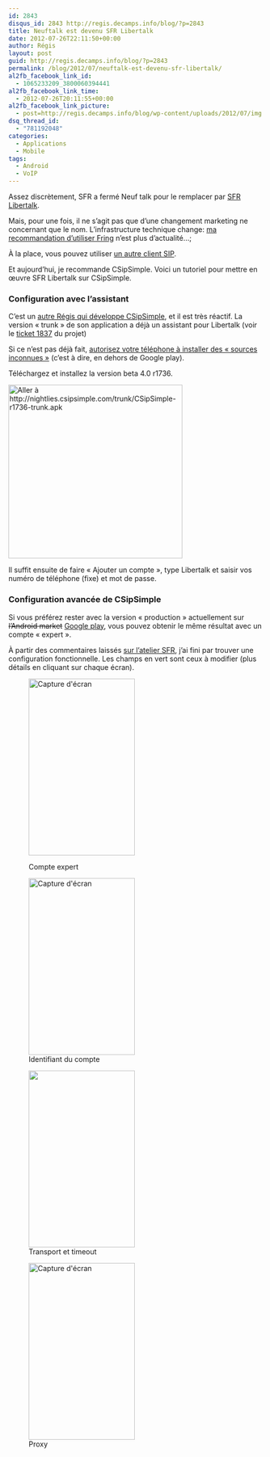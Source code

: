 ```yaml
---
id: 2843
disqus_id: 2843 http://regis.decamps.info/blog/?p=2843
title: Neuftalk est devenu SFR Libertalk
date: 2012-07-26T22:11:50+00:00
author: Régis
layout: post
guid: http://regis.decamps.info/blog/?p=2843
permalink: /blog/2012/07/neuftalk-est-devenu-sfr-libertalk/
al2fb_facebook_link_id:
  - 1065233209_3800060394441
al2fb_facebook_link_time:
  - 2012-07-26T20:11:55+00:00
al2fb_facebook_link_picture:
  - post=http://regis.decamps.info/blog/wp-content/uploads/2012/07/img.png
dsq_thread_id:
  - "781192048"
categories:
  - Applications
  - Mobile
tags:
  - Android
  - VoIP
---
```

Assez discrètement, SFR a fermé Neuf talk pour le remplacer par [SFR Libertalk](http://www.sfr.fr/adsl-fibre/services-options/appels-repondeurs-fixes/sfr-libertalk/).

Mais, pour une fois, il ne s’agit pas que d’une changement marketing ne concernant que le nom. L’infrastructure technique change: [ma recommandation d’utiliser Fring](http://regis.decamps.info/blog/2010/05/neuftalk-et-sip/) n’est plus d’actualité…;

À la place, vous pouvez utiliser [un autre client SIP](http://regis.decamps.info/blog/2012/02/android-et-voip/ "Liste des clients SIP").
  
Et aujourd’hui, je recommande CSipSimple. Voici un tutoriel pour mettre en œuvre SFR Libertalk sur CSipSimple.

<!--more-->

### Configuration avec l’assistant

C’est un [autre Régis qui développe CSipSimple](https://play.google.com/store/apps/developer?id=Regis+Montoya "Régis Montoya développe CSipSimple"), et il est très réactif. La version « trunk » de son application a déjà un assistant pour Libertalk (voir le [ticket 1837](https://code.google.com/p/csipsimple/issues/detail?id=1837 "issue 1837 CSipSimple") du projet)

Si ce n’est pas déjà fait, [autorisez votre téléphone à installer des « sources inconnues »](http://droidsp.blogspot.fr/2012/04/comment-autoriser-les-sources-inconnues.html) (c’est à dire, en dehors de Google play).

Téléchargez et installez la version beta 4.0 r1736.
  
[<img src="http://regis.decamps.info/blog/wp-content/uploads/2012/07/img.png" alt="Aller à http://nightlies.csipsimple.com/trunk/CSipSimple-r1736-trunk.apk" title="CsipSimple-4.0-1736.apk" width="344" height="344" class="alignnone size-full wp-image-2844" srcset="http://regis.decamps.info/blog/wp-content/uploads/2012/07/img.png 344w, http://regis.decamps.info/blog/wp-content/uploads/2012/07/img-150x150.png 150w, http://regis.decamps.info/blog/wp-content/uploads/2012/07/img-100x100.png 100w" sizes="(max-width: 344px) 100vw, 344px" />](http://nightlies.csipsimple.com/trunk/CSipSimple-r1736-trunk.apk)

Il suffit ensuite de faire « Ajouter un compte », type Libertalk et saisir vos numéro de téléphone (fixe) et mot de passe.

### Configuration avancée de CSipSimple

Si vous préférez rester avec la version « production » actuellement sur <strike>l’Android market</strike> [Google play](https://play.google.com/store/apps/details?id=com.csipsimple "CSipSimple sur Google play"), vous pouvez obtenir le même résultat avec un compte « expert ».

À partir des commentaires laissés [sur l’atelier SFR](http://atelier.sfr.fr/beta-tests/sfr-libertalk-emportez-avec-vous-votre-ligne-fixe), j’ai fini par trouver une configuration fonctionnelle. Les champs en vert sont ceux à modifier (plus détails en cliquant sur chaque écran).<figure id="attachment_2847" style="width: 210px" class="wp-caption alignnone">

<a href="http://regis.decamps.info/blog/2012/07/neuftalk-est-devenu-sfr-libertalk/device-2012-07-26-214013/" rel="attachment wp-att-2847"><img src="http://regis.decamps.info/blog/wp-content/uploads/2012/07/device-2012-07-26-214013-210x350.png" alt="Capture d&#039;écran" title="device-2012-07-26-214013" width="210" height="350" class="size-medium wp-image-2847" srcset="http://regis.decamps.info/blog/wp-content/uploads/2012/07/device-2012-07-26-214013-210x350.png 210w, http://regis.decamps.info/blog/wp-content/uploads/2012/07/device-2012-07-26-214013.png 480w" sizes="(max-width: 210px) 100vw, 210px" /></a><figcaption class="wp-caption-text">Compte expert</figcaption></figure> <figure id="attachment_2851" style="width: 210px" class="wp-caption alignnone"><a href="http://regis.decamps.info/blog/2012/07/neuftalk-est-devenu-sfr-libertalk/device-2012-07-26-214042-2/" rel="attachment wp-att-2851"><img src="http://regis.decamps.info/blog/wp-content/uploads/2012/07/device-2012-07-26-2140421-210x350.png" alt="Capture d&#039;écran" title="device-2012-07-26-214042" width="210" height="350" class="size-medium wp-image-2851" srcset="http://regis.decamps.info/blog/wp-content/uploads/2012/07/device-2012-07-26-2140421-210x350.png 210w, http://regis.decamps.info/blog/wp-content/uploads/2012/07/device-2012-07-26-2140421.png 480w" sizes="(max-width: 210px) 100vw, 210px" /></a><figcaption class="wp-caption-text">Identifiant du compte</figcaption></figure> <figure id="attachment_2852" style="width: 210px" class="wp-caption alignnone"><a href="http://regis.decamps.info/blog/2012/07/neuftalk-est-devenu-sfr-libertalk/device-2012-07-26-214106-2/" rel="attachment wp-att-2852"><img src="http://regis.decamps.info/blog/wp-content/uploads/2012/07/device-2012-07-26-2141061-210x350.png" alt="" title="device-2012-07-26-214106" width="210" height="350" class="size-medium wp-image-2852" srcset="http://regis.decamps.info/blog/wp-content/uploads/2012/07/device-2012-07-26-2141061-210x350.png 210w, http://regis.decamps.info/blog/wp-content/uploads/2012/07/device-2012-07-26-2141061.png 480w" sizes="(max-width: 210px) 100vw, 210px" /></a><figcaption class="wp-caption-text">Transport et timeout</figcaption></figure> <figure id="attachment_2854" style="width: 210px" class="wp-caption alignnone"><a href="http://regis.decamps.info/blog/2012/07/neuftalk-est-devenu-sfr-libertalk/device-2012-07-26-220617/" rel="attachment wp-att-2854"><img src="http://regis.decamps.info/blog/wp-content/uploads/2012/07/device-2012-07-26-220617-210x350.png" alt="Capture d&#039;écran" title="device-2012-07-26-220617" width="210" height="350" class="size-medium wp-image-2854" srcset="http://regis.decamps.info/blog/wp-content/uploads/2012/07/device-2012-07-26-220617-210x350.png 210w, http://regis.decamps.info/blog/wp-content/uploads/2012/07/device-2012-07-26-220617.png 480w" sizes="(max-width: 210px) 100vw, 210px" /></a><figcaption class="wp-caption-text">Proxy</figcaption></figure>

